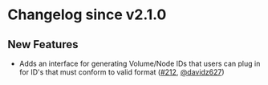 # Changelog since v2.1.0

## New Features

- Adds an interface for generating Volume/Node IDs that users can plug in for ID's that must conform to valid format ([#212](https://github.com/kubernetes-csi/csi-test/pull/212), [@davidz627](https://github.com/davidz627))


